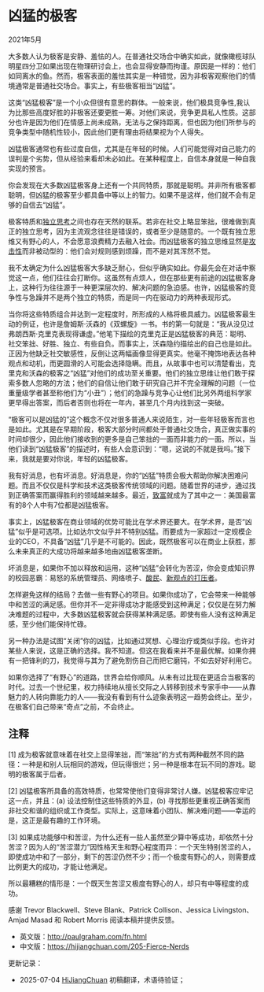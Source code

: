 


# 凶猛的极客

2021年5月

大多数人认为极客是安静、羞怯的人。在普通社交场合中确实如此，就像橄榄球队明星四分卫如果出现在物理研讨会上，也会显得安静而拘谨。原因是一样的：他们如同离水的鱼。然而，极客表面的羞怯其实是一种错觉，因为非极客观察他们的情境通常是普通社交场合。事实上，有些极客相当“凶猛”。

这类“凶猛极客”是一个小众但很有意思的群体。一般来说，他们极具竞争性,我认为比那些高度好胜的非极客还要更胜一筹。对他们来说，竞争更具私人性质。这部分也许是因为他们在情感上尚未成熟，无法与之保持距离，但也因为他们所参与的竞争类型中随机性较小，因此他们更有理由将结果视为个人得失。

凶猛极客通常也有些过度自信，尤其是在年轻的时候。人们可能觉得对自己能力的误判是个劣势，但从经验来看却未必如此。在某种程度上，自信本身就是一种自我实现的预言。

你会发现在大多数凶猛极客身上还有一个共同特质，那就是聪明。并非所有极客都聪明，但凶猛的极客至少都具备中等以上的智力。如果不是这样，他们就不会有足够的自信去“凶猛”。

极客特质和[独立思考](https://hijiangchuan.com/paulgraham/194-How-to-Think-for-Yourself)之间也存在天然的联系。若非在社交上略显笨拙，很难做到真正的独立思考，因为主流观念往往是错误的，或者至少是随意的。一个既有独立思维又有野心的人，不会愿意浪费精力去融入社会。而凶猛极客的独立思维显然是[攻击性](https://hijiangchuan.com/paulgraham/191-The-Four-Quadrants-of-Conformism)而非被动型的：他们会对规则感到烦躁，而不是对其浑然不觉。

我不太确定为什么凶猛极客大多缺乏耐心，但似乎确实如此。你最先会在对话中察觉这一点，他们往往会打断你。这虽然有点烦人，但在那些更有前途的凶猛极客身上，这种行为往往源于一种更深层次的、解决问题的急迫感。也许，凶猛极客的竞争性与急躁并不是两个独立的特质，而是同一内在驱动力的两种表现形式。

当你将这些特质组合并达到一定程度时，所形成的人格将极具威力。凶猛极客最生动的例证，也许是詹姆斯·沃森的《双螺旋》一书。书的第一句就是：“我从没见过弗朗西斯·克里克表现得谦虚。”他笔下描绘的克里克正是凶猛极客的典范：聪明、社交笨拙、好胜、独立、有些自负。而事实上，沃森隐约描绘出的自己也是如此。正因为他缺乏社交敏感性，反倒让这两幅画像显得更真实。他毫不掩饰地表达各种观点和动机，而更圆滑的人可能会选择隐瞒。而且，从故事中也可以清楚看出，克里克和沃森的极客之“凶猛”对他们的成功至关重要。他们的独立思维让他们敢于探索多数人忽略的方法；他们的自信让他们敢于研究自己并不完全理解的问题（一位重量级学者甚至称他们为“小丑”）；他们的急躁与竞争心让他们比另外两组科学家更早得出答案，而后者否则也将在一年内，甚至几个月内找到这一突破。

“极客可以是凶猛的”这个概念不仅对很多普通人来说陌生，对一些年轻极客而言也是如此。尤其是在早期阶段，极客大部分时间都处于普通社交场合，真正做实事的时间却很少，因此他们接收到的更多是自己笨拙的一面而非能力的一面。所以，当他们读到“凶猛极客”的描述时，有些人会意识到：“嗯，这说的不就是我吗。”接下来，我就是要对你说，年轻的凶猛极客。

我有好消息，也有坏消息。好消息是，你的“凶猛”特质会极大帮助你解决困难问题。而且不仅仅是科学和技术这类极客传统领域的问题。随着世界的进步，通过找到正确答案而赢得胜利的领域越来越多。最近，[致富](https://hijiangchuan.com/paulgraham/201-How-People-Get-Rich-Now)就成为了其中之一：美国最富有的8个人中有7位都是凶猛极客。

事实上，凶猛极客在商业领域的优势可能比在学术界还要大。在学术界，是否“凶猛”似乎是可选项。比如达尔文似乎并不特别凶猛。而要成为一家超过一定规模企业的CEO，不具备“凶猛”几乎是不可能的。因此，既然极客可以在商业上获胜，那么未来真正的大成功将越来越多地由凶猛极客垄断。

坏消息是，如果你不加以释放和运用，这种“凶猛”会转化为苦涩，你会变成知识界的校园恶霸：易怒的系统管理员、网络喷子、[酸民](https://hijiangchuan.com/paulgraham/186-Haters)、[新观点的打压者](https://hijiangchuan.com/paulgraham/204-Crazy-New-Ideas)。

怎样避免这样的结局？去做一些有野心的项目。如果你成功了，它会带来一种能够中和苦涩的满足感。但你并不一定非得成功才能感受到这种满足；仅仅是在努力解决难题的过程中，大多数凶猛极客就会获得某种满足感。即使有些人没有这种满足感，至少他们能保持忙碌。

另一种办法是试图“关闭”你的凶猛，比如通过冥想、心理治疗或类似手段。也许对某些人来说，这是正确的选择。我不知道。但这在我看来并不是最优解。如果你拥有一把锋利的刀，我觉得与其为了避免割伤自己而把它磨钝，不如去好好利用它。

如果你选择了“有野心”的道路，世界会给你顺风。从未有过比现在更适合当极客的时代。过去一个世纪里，权力持续地从擅长交际之人转移到技术专家手中——从靠魅力的人转向靠能力的人——我没有看到有什么迹象表明这一趋势会终止。至少，在极客们自己带来“奇点”之前，不会终止。

## 注释

[1] 成为极客就意味着在社交上显得笨拙，而“笨拙”的方式有两种截然不同的路径：一种是和别人玩相同的游戏，但玩得很烂；另一种是根本在玩不同的游戏。聪明的极客属于后者。

[2] 凶猛极客所具备的高效特质，也常常使他们变得非常讨人嫌。凶猛极客应牢记这一点，并且：(a) 设法控制住这些特质的外显，(b) 寻找那些更重视正确答案而非社交和谐的组织或工作类型。实际上，这意味着小团队、解决难问题——幸运的是，这正是最有趣的工作环境。

[3] 如果成功能够中和苦涩，为什么还有一些人虽然至少算中等成功，却依然十分苦涩？因为人的“苦涩潜力”因性格天生和野心程度而异：一个天生特别苦涩的人，即使成功中和了一部分，剩下的苦涩仍然不少；而一个极度有野心的人，则需要成比例更大的成功，才能让他满足。

所以最糟糕的情形是：一个既天生苦涩又极度有野心的人，却只有中等程度的成功。

感谢 Trevor Blackwell、Steve Blank、Patrick Collison、Jessica Livingston、Amjad Masad 和 Robert Morris 阅读本稿并提供反馈。

- 英文版：http://paulgraham.com/fn.html
- 中文版：https://hijiangchuan.com/205-Fierce-Nerds



更新记录：
- 2025-07-04 [HiJiangChuan](https://hijiangchuan.com) 初稿翻译，术语待验证；

